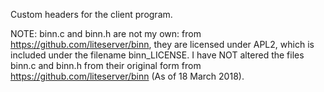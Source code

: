 Custom headers for the client program.

NOTE: binn.c and binn.h are not my own: from https://github.com/liteserver/binn,
they are licensed under APL2, which is included under the filename binn_LICENSE. I have NOT altered the files binn.c and binn.h from their original form from https://github.com/liteserver/binn (As of 18 March 2018).
